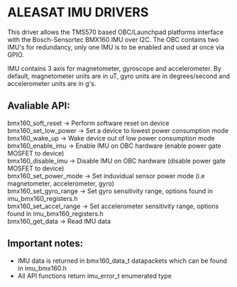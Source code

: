 # ALEASAT IMU DRIVERS

This driver allows the TMS570 based OBC/Launchpad platforms interface with the Bosch-Sensortec BMX160 IMU over I2C.
The OBC contains two IMU's for redundancy, only one IMU is to be enabled and used at once via GPIO.

IMU contains 3 axis for magnetometer, gyroscope and accelerometer. By default, magnetometer units are in uT, gyro units are in degrees/second and accelerometer units are in g's.

## Avaliable API:

bmx160_soft_reset -> Perform software reset on device \
bmx160_set_low_power -> Set a device to lowest power consumption mode \
bmx160_wake_up -> Wake device out of low power consumption mode \
bmx160_enable_imu -> Enable IMU on OBC hardware (enable power gate MOSFET to device) \
bmx160_disable_imu -> Disable IMU on OBC hardware (disable power gate MOSFET to device) \
bmx160_set_power_mode -> Set induvidual sensor power mode (i.e magnetometer, accelerometer, gyro) \
bmx160_set_gyro_range -> Set gyro sensitivity range, options found in imu_bmx160_registers.h \
bmx160_set_accel_range -> Set accelerometer sensitivity range, options found in imu_bmx160_registers.h \
bmx160_get_data -> Read IMU data

## Important notes:

 - IMU data is returned in bmx160_data_t datapackets which can be found in imu_bmx160.h
 - All API functions return imu_error_t enumerated type